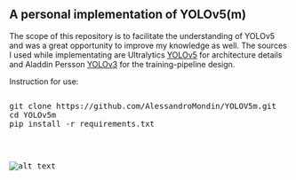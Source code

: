 ## A personal implementation of YOLOv5(m)

The scope of this repository is to facilitate the understanding of YOLOv5 and was a great opportunity to improve my knowledge as well. The sources I used while implementating are Ultralytics <a href="https://github.com/ultralytics/yolov5" target="_blank">YOLOv5</a> for architecture details and Aladdin Persson <a href="https://github.com/aladdinpersson/Machine-Learning-Collection/tree/master/ML/Pytorch/object_detection/YOLOv3" target="_blank">YOLOv3</a> for the training-pipeline design.

Instruction for use:
<pre>
<pre>git clone https://github.com/AlessandroMondin/YOLOV5m.git
<span class="pl-c1">cd</span> YOLOv5m
pip install -r requirements.txt</pre>

![alt text](https://github.com/AlessandroMondin/computer_vision/blob/main/yolov5/doc_files/yolo_v5_architecture.png)
